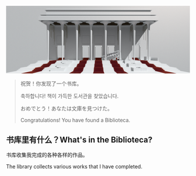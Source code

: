 ![](MAINPICS\A4.png)
> 祝贺！你发现了一个书库。
> 
> 축하합니다! 책이 가득한 도서관을 찾았습니다.
> 
> おめでとう！あなたは文庫を見つけた。
> 
> Congratulations! You have found a Biblioteca.

## 书库里有什么？What's in the Biblioteca?
书库收集我完成的各种各样的作品。

The library collects various works that I have completed.

